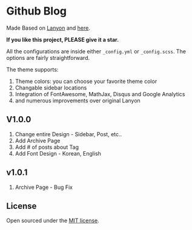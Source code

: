 # Github Blog

Made Based on [Lanyon](https://github.com/poole/lanyon) and [here](https://github.com/codinfox/codinfox-lanyon).

**If you like this project, PLEASE give it a star.**

All the configurations are inside either `_config.yml` or `_config.scss`. The options are fairly straightforward. 

The theme supports: 

1. Theme colors: you can choose your favorite theme color
2. Changable sidebar locations
3. Integration of FontAwesome, MathJax, Disqus and Google Analytics
4. and numerous improvements over original Lanyon

## V1.0.0

1. Change entire Design - Sidebar, Post, etc..
2. Add Archive Page
3. Add # of posts about Tag
4. Add Font Design - Korean, English

## v1.0.1

1. Archive Page - Bug Fix

## License

Open sourced under the [MIT license](LICENSE.md).
